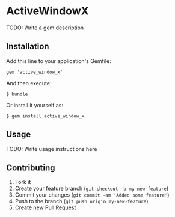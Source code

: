 # ActiveWindowX

TODO: Write a gem description

## Installation

Add this line to your application's Gemfile:

    gem 'active_window_x'

And then execute:

    $ bundle

Or install it yourself as:

    $ gem install active_window_x

## Usage

TODO: Write usage instructions here

## Contributing

1. Fork it
2. Create your feature branch (`git checkout -b my-new-feature`)
3. Commit your changes (`git commit -am 'Added some feature'`)
4. Push to the branch (`git push origin my-new-feature`)
5. Create new Pull Request
